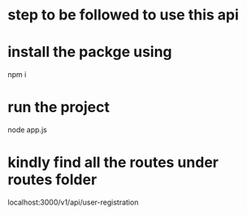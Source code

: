 # step to be followed to use this api

# install the packge using
npm i

# run the project

node app.js


# kindly find all the routes under routes folder

localhost:3000/v1/api/user-registration

